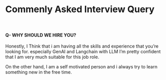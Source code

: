 # Commenly Asked Interview Query

<br>

#### Q- WHY SHOULD WE HIRE YOU?

Honestly, I Think that i am having all the skills and experience that you’re looking for. especially GenAI and Langchain with LLM I’m pretty confident that I am very much suitable for this job role.

On the other hand, I am a self motivated person and i always try to learn something new in the free time.
